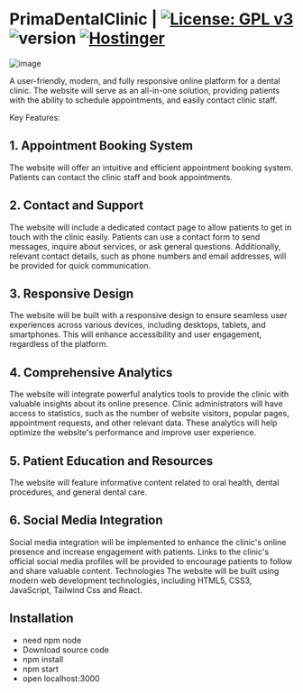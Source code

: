 # PrimaDentalClinic |  [![License: GPL v3](https://img.shields.io/badge/License-GPL%20v3-blue.svg)](https://www.gnu.org/licenses/gpl-3.0) ![version](https://img.shields.io/badge/React.Js-v16.14.0-red) [![Hostinger](https://img.shields.io/badge/Hostinger-Success-green)](https://www.hostinger.com)


![image](https://github.com/Kristi200/Dental-Clinic-Website/assets/80427725/95833512-0dda-42dd-8e9c-e7f9a0b5e5fd)


A user-friendly, modern, and fully responsive online platform for a dental clinic. The website will serve as an all-in-one solution, providing patients with the ability to schedule appointments, and easily contact clinic staff.

Key Features:
## 1. Appointment Booking System
The website will offer an intuitive and efficient appointment booking system. Patients can contact the clinic staff and book appointments.
## 2. Contact and Support
The website will include a dedicated contact page to allow patients to get in touch with the clinic easily. Patients can use a contact form to send messages, inquire about services, or ask general questions. Additionally, relevant contact details, such as phone numbers and email addresses, will be provided for quick communication.
## 3. Responsive Design
The website will be built with a responsive design to ensure seamless user experiences across various devices, including desktops, tablets, and smartphones. This will enhance accessibility and user engagement, regardless of the platform.
## 4. Comprehensive Analytics
The website will integrate powerful analytics tools to provide the clinic with valuable insights about its online presence. Clinic administrators will have access to statistics, such as the number of website visitors, popular pages, appointment requests, and other relevant data. These analytics will help optimize the website's performance and improve user experience.
## 5. Patient Education and Resources
The website will feature informative content related to oral health, dental procedures, and general dental care.
## 6. Social Media Integration
Social media integration will be implemented to enhance the clinic's online presence and increase engagement with patients. Links to the clinic's official social media profiles will be provided to encourage patients to follow and share valuable content.
Technologies
The website will be built using modern web development technologies, including HTML5, CSS3, JavaScript, Tailwind Css and React.

## Installation

- need npm node
- Download source code
- npm install
- npm start
- open localhost:3000
